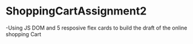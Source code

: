 # ShoppingCartAssignment2

-Using JS DOM and 5 resposive flex cards to build the draft of the online shopping Cart
